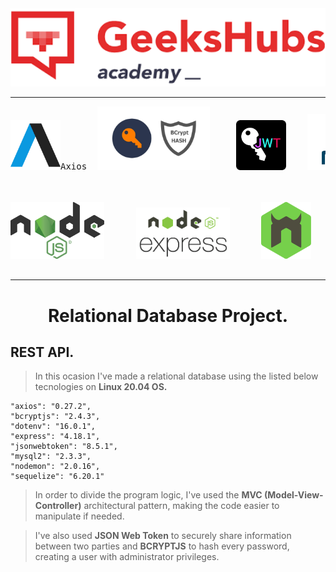 <!-- ![Axios](/img/axios.png)*Axios* -->
<img src="/img/Geekshubs.png" style="width:900px;"/>

----------------
<pre>
<center><img src="/img/axios.png" style="width:80px;"/>Axios  <img src="/img/bcrypt.jpg" style="width:180px;"/>     <img src="/img/jwt.png" style="width:80px;"/>    <img src="/img/mysql.jpg" style="width:180px;"/>   <img src="/img/doenv.png" style="width:90px";></center>


<center><img src="/img/Nodejs.png" style="width:150px;"/>      <img src="/img/nodeExpress.png" style="width:150px;"/>      <img src="/img/nodemon.png" style="width:80px;"/>      <img src="/img/sql.jpg" style="width:100px;"/>      <img src="/img/sequelize-icon.svg" style="width:80px;"/></center>
</pre>

------------
# <center>Relational Database Project.</center>
##  REST API.

> In this ocasion I've made a relational database using the listed below tecnologies on <b>Linux 20.04 OS.</b>

    "axios": "0.27.2",
    "bcryptjs": "2.4.3",
    "dotenv": "16.0.1",
    "express": "4.18.1",
    "jsonwebtoken": "8.5.1",
    "mysql2": "2.3.3",
    "nodemon": "2.0.16",
    "sequelize": "6.20.1"


> In order to divide the program logic, I've used the <b>MVC (Model-View-Controller)</b> architectural pattern, making the code easier to manipulate if needed.

> I've also used <b>JSON Web Token</b> to securely share information between two parties and <b>BCRYPTJS</b> to hash every password, creating a user with administrator privileges.


>